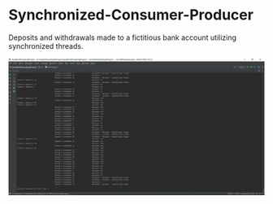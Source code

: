 # Synchronized-Consumer-Producer

Deposits and withdrawals made to a fictitious bank account utilizing synchronized threads.

![](https://github.com/drealnn/Synchronized-Consumer-Producer/blob/master/Screenshot.JPG)
